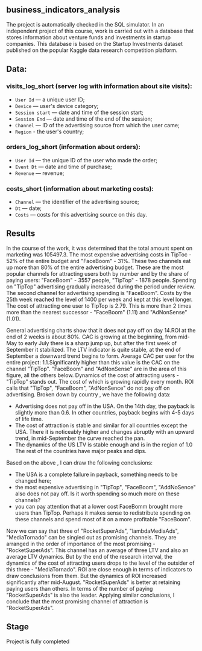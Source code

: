## business_indicators_analysis

The project is automatically checked in the SQL simulator. In an independent project of this course, work is carried out with a database that stores information about venture funds and investments in startup companies. This database is based on the Startup Investments dataset published on the popular Kaggle data research competition platform.

## Data:
### visits_log_short (server log with information about site visits):
- `User Id` — a unique user ID;
- `Device` — user's device category;
- `Session start` — date and time of the session start;
- `Session End` — date and time of the end of the session;
- `Channel` — ID of the advertising source from which the user came;
- `Region` - the user's country;

### orders_log_short (information about orders):
- `User Id` — the unique ID of the user who made the order;
- `Event Dt` — date and time of purchase;
- `Revenue` — revenue;

### costs_short (information about marketing costs):
- `Channel` — the identifier of the advertising source;
- `Dt` — date;
- `Costs` — costs for this advertising source on this day.

## Results
In the course of the work, it was determined that the total amount spent on marketing was 105497.3. The most expensive advertising costs in TipToc - 52% of the entire budget and "FaceBoom" - 31%. These two channels eat up more than 80% of the entire advertising budget. These are the most popular channels for attracting users both by number and by the share of paying users: "FaceBoom" - 3557 people, "TipTop" - 1878 people. Spending on "TipTop" advertising gradually increased during the period under review. The second channel for advertising spending is "FaceBoom". Costs by the 25th week reached the level of 1400 per week and kept at this level longer. The cost of attracting one user to TipTop is 2.79. This is more than 2 times more than the nearest successor - "FaceBoom" (1.11) and "AdNonSense" (1.01).

General advertising charts show that it does not pay off on day 14.ROI at the end of 2 weeks is about 80%.
CAC is growing at the beginning, from mid-May to early July there is a sharp jump up, but after the first week of September it stabilized.
The LTV indicator is quite stable, at the end of September a downward trend begins to form. Average CAC per user for the entire project: 1.1.Significantly higher than this value is the CAC on the channel "TipTop". "FaceBoom" and "AdNonSense" are in the area of this figure, all the others below. Dynamics of the cost of attracting users - "TipTop" stands out. The cost of which is growing rapidly every month. ROI calls that "TipTop", "FaceBoom", "AdNonSence" do not pay off on advertising.
Broken down by country , we have the following data:
- Advertising does not pay off in the USA. On the 14th day, the payback is slightly more than 0.6. In other countries, payback begins with 4-5 days of life time.
- The cost of attraction is stable and similar for all countries except the USA. There it is noticeably higher and changes abruptly with an upward trend, in mid-September the curve reached the pan.
- The dynamics of the US LTV is stable enough and is in the region of 1.0
The rest of the countries have major peaks and dips.

Based on the above , I can draw the following conclusions:
- The USA is a complete failure in payback, something needs to be changed here;
- the most expensive advertising in "TipTop", "FaceBoom", "AddNoSence" also does not pay off. Is it worth spending so much more on these channels?
- you can pay attention that at a lower cost FaceBomm brought more users than TipTop. Perhaps it makes sense to redistribute spending on these channels and spend most of it on a more profitable "FaceBoom".

Now we can say that three of "RocketSuperAds", "lambdaMediaAds", "MediaTornado" can be singled out as promising channels. They are arranged in the order of importance of the most promising - "RocketSuperAds". This channel has an average of three LTV and also an average LTV dynamics. But by the end of the research interval, the dynamics of the cost of attracting users drops to the level of the outsider of this three - "MediaTornado". ROI are close enough in terms of indicators to draw conclusions from them. But the dynamics of ROI increased significantly after mid-August. "RocketSuperAds" is better at retaining paying users than others. In terms of the number of paying "RocketSuperAds" is also the leader. Applying similar conclusions, I conclude that the most promising channel of attraction is "RocketSuperAds".

## Stage
Project is fully completed
